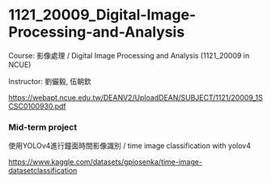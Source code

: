 # 1121_20009_Digital-Image-Processing-and-Analysis
Course: 影像處理 / Digital Image Processing and Analysis (1121_20009 in NCUE)

Instructor: 劉儼毅, 伍朝欽

https://webapt.ncue.edu.tw/DEANV2/UploadDEAN/SUBJECT/1121/20009_1SCSC0100930.pdf

### Mid-term project
使用YOLOv4進行鐘面時間影像識別 / time image classification with yolov4

https://www.kaggle.com/datasets/gpiosenka/time-image-datasetclassification

